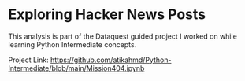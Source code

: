 # Exploring Hacker News Posts
 
This analysis is part of the Dataquest guided project I worked on while learning Python Intermediate concepts.
 
Project Link: https://github.com/atikahmd/Python-Intermediate/blob/main/Mission404.ipynb
